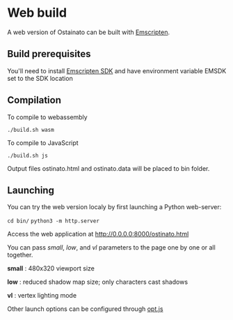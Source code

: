 # Web build

A web version of Ostainato can be built with [Emscripten](https://emscripten.org/).

## Build prerequisites

You'll need to install [Emscripten SDK](https://emscripten.org/docs/getting_started/downloads.html) and have environment variable EMSDK set to the SDK location

## Compilation
To compile to webassembly

`./build.sh wasm`

To compile to JavaScript

`./build.sh js`

Output files ostinato.html and ostinato.data will be placed to bin folder.

## Launching

You can try the web version localy by first launching a Python web-server:

`cd bin/`
`python3 -m http.server`

Access the web application at 
http://0.0.0.0:8000/ostinato.html

You can pass *small*, *low*, and *vl* parameters to the page one by one or all together.

**small** : 480x320 viewport size

**low** : reduced shadow map size; only characters cast shadows

**vl** : vertex lighting mode

Other launch options can be configured through [opt.js](https://github.com/glebnovodran/ostinato/blob/main/web/opt.js) 
